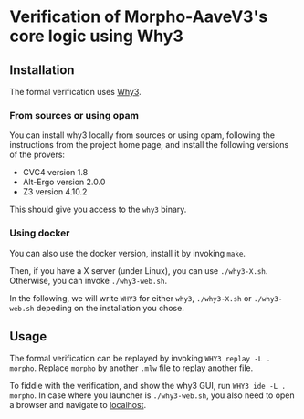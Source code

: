 # Verification of Morpho-AaveV3's core logic using Why3

## Installation

The formal verification uses [Why3](https://why3.lri.fr/).

### From sources or using opam

You can install why3 locally from sources or using opam, following the instructions from the project home page, and install the following versions of the provers:
- CVC4 version 1.8
- Alt-Ergo version 2.0.0
- Z3 version 4.10.2

This should give you access to the `why3` binary.

### Using docker

You can also use the docker version, install it by invoking `make`.

Then, if you have a X server (under Linux), you can use `./why3-X.sh`. Otherwise, you can invoke `./why3-web.sh`.

In the following, we will write `WHY3` for either `why3`, `./why3-X.sh` or `./why3-web.sh` depeding on the installation you chose.

## Usage

The formal verification can be replayed by invoking `WHY3 replay -L . morpho`. Replace `morpho` by another `.mlw` file to replay another file.

To fiddle with the verification, and show the why3 GUI, run `WHY3 ide -L . morpho`. In case where you launcher is `./why3-web.sh`, you also need to open a browser and navigate to [localhost](http://localhost:8080/).
